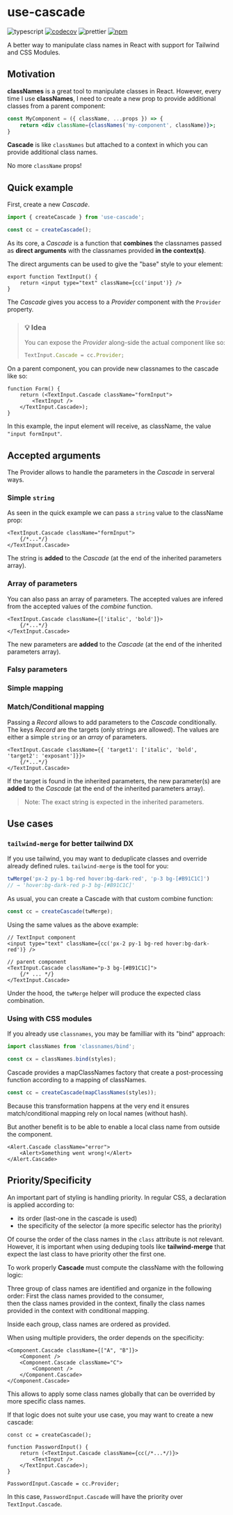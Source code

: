 # use-cascade

 ![typescript](https://img.shields.io/badge/written%20for-typescript-3178c6?style=flat-square) [![codecov](https://img.shields.io/codecov/c/github/adrgautier/cascade?style=flat-square&token=IPTGBDRRJE)](https://codecov.io/gh/adrgautier/cascade) ![prettier](https://img.shields.io/badge/code%20style-biome-6ca8f7?style=flat-square) [![npm](https://img.shields.io/npm/v/use-cascade?style=flat-square)](https://www.npmjs.com/package/use-cascade)


A better way to manipulate class names in React with support for Tailwind and CSS Modules.

## Motivation

**classNames** is a great tool to manipulate classes in React. However, every time I use **classNames**, I need to create a new prop to provide additional classes from a parent component: 

```jsx
const MyComponent = ({ className, ...props }) => {
    return <div className={classNames('my-component', className)}>; 
}
```

**Cascade** is like `classNames` but attached to a context in which you can provide additional class names.

No more `className` props!

## Quick example

First, create a new *Cascade*. 

```ts
import { createCascade } from 'use-cascade';

const cc = createCascade();
```

As its core, a *Cascade* is a function that **combines** the classnames passed as **direct arguments** with the classnames provided **in the context(s)**.

The direct arguments can be used to give the "base" style to your element:

```tsx
export function TextInput() {
    return <input type="text" className={cc('input')} />
}
```

The *Cascade* gives you access to a *Provider* component with the `Provider` property.

> ### 💡 Idea
> You can expose the *Provider* along-side the actual component like so:
>```ts
>TextInput.Cascade = cc.Provider;
>```

On a parent component, you can provide new classnames to the cascade like so:

```tsx
function Form() {
    return (<TextInput.Cascade className="formInput">
        <TextInput />
    </TextInput.Cascade>);
}
```

In this example, the input element will receive, as className, the value `"input formInput"`.

## Accepted arguments

The Provider allows to handle the parameters in the *Cascade* in serveral ways.

### Simple `string`

As seen in the quick example we can pass a `string` value to the className prop:

```tsx
<TextInput.Cascade className="formInput">
    {/*...*/}
</TextInput.Cascade>
```

The string is **added** to the *Cascade* (at the end of the inherited parameters array).

### **Array** of parameters

You can also pass an array of parameters. The accepted values are infered from the accepted values of the *combine* function.

```tsx
<TextInput.Cascade className={['italic', 'bold']}>
    {/*...*/}
</TextInput.Cascade>
```

The new parameters are **added** to the *Cascade* (at the end of the inherited parameters array).

### Falsy parameters



### **Simple mapping**


### **Match/Conditional** mapping

Passing a *Record* allows to add parameters to the *Cascade* conditionally. The keys *Record* are the targets (only strings are allowed). The values are either a simple `string` or an *array* of parameters. 

```tsx
<TextInput.Cascade className={{ 'target1': ['italic', 'bold', 'target2': 'exposant']}}>
    {/*...*/}
</TextInput.Cascade>
```

If the target is found in the inherited parameters, the new parameter(s) are **added** to the *Cascade* (at the end of the inherited parameters array).

> Note: The exact string is expected in the inherited parameters.

## Use cases

### `tailwind-merge` for better tailwind DX

If you use tailwind, you may want to deduplicate classes and override already defined rules. `tailwind-merge` is the tool for you:

```ts
twMerge('px-2 py-1 bg-red hover:bg-dark-red', 'p-3 bg-[#B91C1C]')
// → 'hover:bg-dark-red p-3 bg-[#B91C1C]'
```

As usual, you can create a Cascade with that custom combine function:

```ts
const cc = createCascade(twMerge);
```

Using the same values as the above example:

```tsx
// TextInput component
<input type="text" className={cc('px-2 py-1 bg-red hover:bg-dark-red')} />

// parent component
<TextInput.Cascade className="p-3 bg-[#B91C1C]">
    {/* ... */}
</TextInput.Cascade>
```

Under the hood, the `twMerge` helper will produce the expected class combination.

### Using with CSS modules

If you already use `classnames`, you may be familliar with its "bind" approach:

```ts
import classNames from 'classnames/bind';

const cx = classNames.bind(styles);
```

Cascade provides a mapClassNames factory that create a post-processing function according to a mapping of classNames.

```ts
const cc = createCascade(mapClassNames(styles));
```

Because this transformation happens at the very end it ensures match/conditional mapping rely on local names (without hash).

But another benefit is to be able to enable a local class name from outside the component.

```tsx
<Alert.Cascade className="error">
    <Alert>Something went wrong!</Alert>
</Alert.Cascade>
```

## Priority/Specificity

An important part of styling is handling priority. In regular CSS, a declaration is applied according to: 
- its order (last-one in the cascade is used)
- the specificity of the selector (a more specific selector has the priority)

Of course the order of the class names in the `class` attribute is not relevant. However, it is important when using deduping tools like **tailwind-merge** that expect the last class to have priority other the first one.

To work properly **Cascade** must  compute the className with the following logic:

Three group of class names are identified and organize in the following order:
First the class names provided to the consumer,  
then the class names provided in the context,
finally the class names provided in the context with conditional mapping.

Inside each group, class names are ordered as provided.

When using multiple providers, the order depends on the specificity:
```tsx
<Component.Cascade className={["A", "B"]}>
    <Component />
    <Component.Cascade className="C">
        <Component />
    </Component.Cascade>
</Component.Cascade>
```

This allows to apply some class names globally that can be overrided by more specific class names. 

If that logic does not suite your use case, you may want to create a new cascade:

```tsx
const cc = createCascade();

function PasswordInput() {
    return (<TextInput.Cascade className={cc(/*...*/)}>
        <TextInput />
    </TextInput.Cascade>); 
}

PasswordInput.Cascade = cc.Provider;
```

In this case, `PasswordInput.Cascade` will have the priority over `TextInput.Cascade`.
